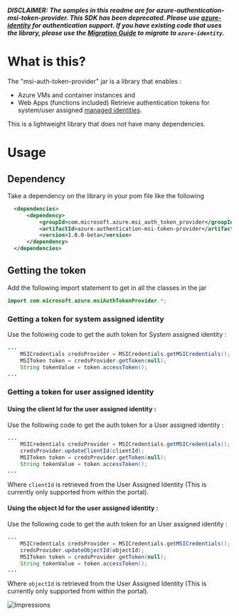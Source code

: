 ***DISCLAIMER: The samples in this readme are for azure-authentication-msi-token-provider. This SDK has been deprecated.
Please use [azure-identity](https://github.com/Azure/azure-sdk-for-java/blob/main/sdk/identity/azure-identity/README.md) for authentication support. If you have existing code that uses the library, please use the [Migration Guide](https://github.com/Azure/azure-sdk-for-java/tree/main/sdk/authorization/microsoft-azure-authentication-msi-token-provider/migration-guide.md) to migrate to `azure-identity`.***

# What is this?

The "msi-auth-token-provider" jar is a library that enables :
* Azure VMs and container instances and
* Web Apps (functions included)
Retrieve authentication tokens for system/user assigned [managed identities](https://docs.microsoft.com/azure/active-directory/managed-identities-azure-resources/overview).

This is a lightweight library that does not have many dependencies. 

# Usage
## Dependency
Take a dependency on the library in your pom file like the following
```xml
  <dependencies>
      <dependency>
          <groupId>com.microsoft.azure.msi_auth_token_provider</groupId>
          <artifactId>azure-authentication-msi-token-provider</artifactId>
          <version>1.0.0-beta</version>
      </dependency>
  </dependencies>
```

## Getting the token

Add the following import statement to get in all the classes in the jar

```java
import com.microsoft.azure.msiAuthTokenProvider.*;
```

### Getting a token for system assigned identity
Use the following code to get the auth token for System assigned identity :

``` java
...
    MSICredentials credsProvider = MSICredentials.getMSICredentials();
    MSIToken token = credsProvider.getToken(null);
    String tokenValue = token.accessToken();
...
```

### Getting a token for user assigned identity

#### Using the client Id for the user assigned identity :
Use the following code to get the auth token for a User assigned identity :
```java
...
    MSICredentials credsProvider = MSICredentials.getMSICredentials();
    credsProvider.updateClientId(clientId);
    MSIToken token = credsProvider.getToken(null);
    String tokenValue = token.accessToken();
...            
```

Where `clientId` is retrieved from the User Assigned Identity (This is currently only supported from within the portal).

#### Using the object Id for the user assigned identity :
Use the following code to get the auth token for an User assigned identity :
```java
...
    MSICredentials credsProvider = MSICredentials.getMSICredentials();
    credsProvider.updateObjectId(objectId);
    MSIToken token = credsProvider.getToken(null);
    String tokenValue = token.accessToken();
...            
```

Where `objectId` is retrieved from the User Assigned Identity (This is currently only supported from within the portal).

![Impressions](https://azure-sdk-impressions.azurewebsites.net/api/impressions/azure-sdk-for-java%2Fsdk%2Fauthorization%2Fmicrosoft-azure-authentication-msi-token-provider%2Freadme.png)